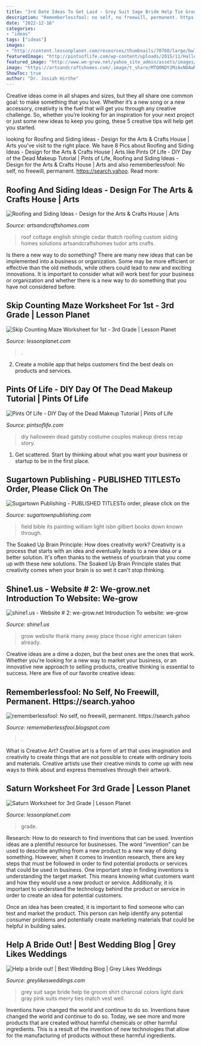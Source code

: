 ```yaml
---
title: "3rd Date Ideas To Get Laid - Grey Suit Sage Bride Help Tie Groom Shirt Charcoal Colors Light Dark Gray Pink Suits Merry Ties Match Vest Well"
description: "Rememberlessfool: no self, no freewill, permanent. https://search.yahoo"
date: "2022-12-16"
categories:
- "ideas"
tags: ["ideas"]
images:
- "http://content.lessonplanet.com/resources/thumbnails/70760/large/bwluav9tywdpy2symde3mdmymy0xnzcyms0xb2rqy2q5lmpwzw.jpg?1490287139"
featuredImage: "http://pintsoflife.com/wp-content/uploads/2015/11/Halloween-2015-1-768x1024.jpg"
featured_image: "http://www.we-grow.net/yahoo_site_admin/assets/images/20170612_120117.162103122_std.jpg"
image: "https://artsandcraftshomes.com/.image/t_share/MTQ0NDY2MzAxNDAwMTMxNDgz/an-english-cottage-with-new-shingle-thatch-roof-by-custom-cedar-solutions.jpg"
ShowToc: true
author: "Dr. Josiah Hirthe"
---
```



Creative ideas come in all shapes and sizes, but they all share one common goal: to make something that you love. Whether it’s a new song or a new accessory, creativity is the fuel that will get you through any creative challenge. So, whether you’re looking for an inspiration for your next project or just some new ideas to keep you going, these 5 creative tips will help get you started.

	

		
looking for Roofing and Siding Ideas - Design for the Arts &amp; Crafts House | Arts you've visit to the right place. We have 8 Pics about Roofing and Siding Ideas - Design for the Arts &amp; Crafts House | Arts like Pints Of Life - DIY Day of the Dead Makeup Tutorial | Pints of Life, Roofing and Siding Ideas - Design for the Arts &amp; Crafts House | Arts and also rememberlessfool: No self, no freewill, permanent. https://search.yahoo. Read more:
		
    
## Roofing And Siding Ideas - Design For The Arts &amp; Crafts House | Arts

<img loading=lazy src="https://artsandcraftshomes.com/.image/t_share/MTQ0NDY2MzAxNDAwMTMxNDgz/an-english-cottage-with-new-shingle-thatch-roof-by-custom-cedar-solutions.jpg" onerror="this.onerror=null;this.src='https://tse1.mm.bing.net/th?id=OIP.g6K3Xp4IEd9iw23IatnjjAHaFf&amp;pid=15.1';" alt="Roofing and Siding Ideas - Design for the Arts &amp; Crafts House | Arts">

_Source: artsandcraftshomes.com_

>roof cottage english shingle cedar thatch roofing custom siding homes solutions artsandcraftshomes tudor arts crafts. 

	

Is there a new way to do something?
There are many new ideas that can be implemented into a business or organization. Some may be more efficient or effective than the old methods, while others could lead to new and exciting innovations. It is important to consider what will work best for your business or organization and whether there is a new way to do something that you have not considered before.

    
## Skip Counting Maze Worksheet For 1st - 3rd Grade | Lesson Planet

<img loading=lazy src="http://content.lessonplanet.com/resources/thumbnails/70760/large/bwluav9tywdpy2symde3mdmymy0xnzcyms0xb2rqy2q5lmpwzw.jpg?1490287139" onerror="this.onerror=null;this.src='https://tse2.mm.bing.net/th?id=OIP.T91WPhX4eEGSfxVqvdX5dQAAAA&amp;pid=15.1';" alt="Skip Counting Maze Worksheet for 1st - 3rd Grade | Lesson Planet">

_Source: lessonplanet.com_

>. 

	

2. Create a mobile app that helps customers find the best deals on products and services.

    
## Pints Of Life - DIY Day Of The Dead Makeup Tutorial | Pints Of Life

<img loading=lazy src="http://pintsoflife.com/wp-content/uploads/2015/11/Halloween-2015-1-768x1024.jpg" onerror="this.onerror=null;this.src='https://tse1.mm.bing.net/th?id=OIP.gDgEe0QADxggjZdMATdkeAHaJ4&amp;pid=15.1';" alt="Pints Of Life - DIY Day of the Dead Makeup Tutorial | Pints of Life">

_Source: pintsoflife.com_

>diy halloween dead gatsby costume couples makeup dress recap story. 

	

1. Get scattered. Start by thinking about what you want your business or startup to be in the first place.

    
## Sugartown Publishing - PUBLISHED TITLESTo Order, Please Click On The

<img loading=lazy src="http://sugartownpublishing.com/yahoo_site_admin/assets/images/Voices_from_the_Field_at_350_dpi.80123431_std.jpg" onerror="this.onerror=null;this.src='https://tse3.mm.bing.net/th?id=OIP.fjDD9v3ye_t8jggkGVyhbgHaLH&amp;pid=15.1';" alt="Sugartown Publishing - PUBLISHED TITLESTo order, please click on the">

_Source: sugartownpublishing.com_

>field bible its painting william light isbn gilbert books down known through. 

	

The Soaked Up Brain Principle: How does creativity work?
Creativity is a process that starts with an idea and eventually leads to a new idea or a better solution. It's often thanks to the wetness of yourbrain that you come up with these new solutions. The Soaked Up Brain Principle states that creativity comes when your brain is so wet it can't stop thinking.

    
## Shine1.us - Website # 2: We-grow.net ﻿Introduction To Website: We-grow

<img loading=lazy src="http://www.we-grow.net/yahoo_site_admin/assets/images/20170612_120117.162103122_std.jpg" onerror="this.onerror=null;this.src='https://tse1.mm.bing.net/th?id=OIP.l8l-7P0bMGcnG7cwlyqnxQHaJ3&amp;pid=15.1';" alt="shine1.us - Website # 2: we-grow.net ﻿Introduction To website: we-grow">

_Source: shine1.us_

>grow website thank many away place those right american taken already. 

	

Creative ideas are a dime a dozen, but the best ones are the ones that work. Whether you're looking for a new way to market your business, or an innovative new approach to selling products, creative thinking is essential to success. Here are five of our favorite creative ideas:

    
## Rememberlessfool: No Self, No Freewill, Permanent. Https://search.yahoo

<img loading=lazy src="https://1.bp.blogspot.com/-U6ThlQoaDtA/Xd8Z4ZGHStI/AAAAAAAAbjo/_4DCsnRQQ_QmusNIbUK-RzHl0ScQ9LOlACLcBGAsYHQ/w1200-h630-p-k-no-nu/Untitled27.png" onerror="this.onerror=null;this.src='https://tse3.mm.bing.net/th?id=OIP.kDKNfe5q211Mz4NmgKGKMwHaD4&amp;pid=15.1';" alt="rememberlessfool: No self, no freewill, permanent. https://search.yahoo">

_Source: rememeberlessfool.blogspot.com_

>. 

	

What is Creative Art?
Creative art is a form of art that uses imagination and creativity to create things that are not possible to create with ordinary tools and materials. Creative artists use their creative minds to come up with new ways to think about and express themselves through their artwork.

    
## Saturn Worksheet For 3rd Grade | Lesson Planet

<img loading=lazy src="http://content.lessonplanet.com/resources/thumbnails/67783/large/bwluav9tywdpy2symde3mdmymy0zmtq0ms0xcjh3ehbslmpwzw.jpg?1490283049" onerror="this.onerror=null;this.src='https://tse1.mm.bing.net/th?id=OIP.Ci2xAyrgflhjdeC15ynvNwHaJl&amp;pid=15.1';" alt="Saturn Worksheet for 3rd Grade | Lesson Planet">

_Source: lessonplanet.com_

>grade. 

	

Research: How to do research to find inventions that can be used.
Invention ideas are a plentiful resource for businesses. The word “invention” can be used to describe anything from a new product to a new way of doing something. However, when it comes to invention research, there are key steps that must be followed in order to find potential products or services that could be used in business. 
One important step in finding inventions is understanding the target market. This means knowing what customers want and how they would use a new product or service. Additionally, it is important to understand the technology behind the product or service in order to create an idea for potential customers. 

Once an idea has been created, it is important to find someone who can test and market the product. This person can help identify any potential consumer problems and potentially create marketing materials that could be helpful in building sales.

    
## Help A Bride Out! | Best Wedding Blog | Grey Likes Weddings

<img loading=lazy src="http://www.greylikesweddings.com/wp-content/uploads/2013/06/sage-green-grey-suit.jpg" onerror="this.onerror=null;this.src='https://tse1.mm.bing.net/th?id=OIP.ZFvaDzjOAqa22G756-tRdwHaLH&amp;pid=15.1';" alt="Help a bride out! | Best Wedding Blog | Grey Likes Weddings">

_Source: greylikesweddings.com_

>grey suit sage bride help tie groom shirt charcoal colors light dark gray pink suits merry ties match vest well. 

	

Inventions have changed the world and continue to do so.
Inventions have changed the world and continue to do so. Today, we see more and more products that are created without harmful chemicals or other harmful ingredients. This is a result of the invention of new technologies that allow for the manufacturing of products without these harmful ingredients.

